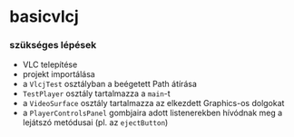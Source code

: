 # basicvlcj

### szükséges lépések
* VLC telepítése
* projekt importálása
* a `VlcjTest` osztályban a beégetett Path átírása
* `TestPlayer` osztály tartalmazza a `main`-t
* a `VideoSurface` osztály tartalmazza az elkezdett Graphics-os dolgokat
* a `PlayerControlsPanel` gombjaira adott listenerekben hívódnak meg a lejátszó metódusai (pl. az `ejectButton`)
